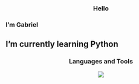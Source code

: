 <h3 align="center">Hello</h3><h3>I’m Gabriel</h3><h2>I’m currently learning Python</h2>
<h3 align="center">Languages and Tools</h3>
<p align="center">
  <a href="https://skillicons.dev">
    <img src="https://skillicons.dev/icons?i=html,css,js,bootstrap,python&perline=4">
  </a>
</p>
